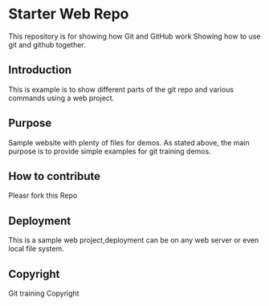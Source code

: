 # Starter Web Repo

This repository is for showing how Git and GitHub work
Showing how to use git and github together.

## Introduction

This is example is to show different parts of the git repo and various commands using a web project.

## Purpose

Sample website with plenty of files for demos.
As stated above, the main purpose is to provide simple examples for git training demos.

## How to contribute

Pleasr fork this Repo

## Deployment

This is a sample web project,deployment can be on any web server or even local file system.

## Copyright

Git training Copyright